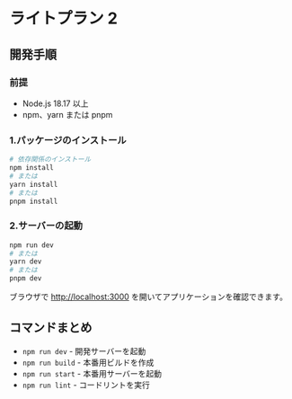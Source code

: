 # ライトプラン 2

## 開発手順

### 前提

- Node.js 18.17 以上
- npm、yarn または pnpm

### 1.パッケージのインストール

```bash
# 依存関係のインストール
npm install
# または
yarn install
# または
pnpm install
```

### 2.サーバーの起動

```bash
npm run dev
# または
yarn dev
# または
pnpm dev
```

ブラウザで [http://localhost:3000](http://localhost:3000) を開いてアプリケーションを確認できます。

## コマンドまとめ

- `npm run dev` - 開発サーバーを起動
- `npm run build` - 本番用ビルドを作成
- `npm run start` - 本番用サーバーを起動
- `npm run lint` - コードリントを実行
